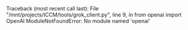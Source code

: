 Traceback (most recent call last):
  File "/mnt/projects/ICCM/tools/grok_client.py", line 9, in <module>
    from openai import OpenAI
ModuleNotFoundError: No module named 'openai'
